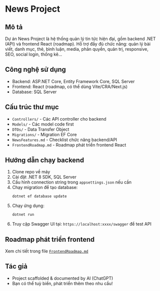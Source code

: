 # News Project

## Mô tả
Dự án News Project là hệ thống quản lý tin tức hiện đại, gồm backend .NET (API) và frontend React (roadmap). Hỗ trợ đầy đủ chức năng: quản lý bài viết, danh mục, thẻ, bình luận, media, phân quyền, quản trị, responsive, SEO, social login, thống kê...

## Công nghệ sử dụng
- Backend: ASP.NET Core, Entity Framework Core, SQL Server
- Frontend: React (roadmap, có thể dùng Vite/CRA/Next.js)
- Database: SQL Server

## Cấu trúc thư mục
- `Controllers/` - Các API controller cho backend
- `Models/` - Các model code first
- `DTOs/` - Data Transfer Object
- `Migrations/` - Migration EF Core
- `NewsFeatures.md` - Checklist chức năng backend/API
- `FrontendRoadmap.md` - Roadmap phát triển frontend React

## Hướng dẫn chạy backend
1. Clone repo về máy
2. Cài đặt .NET 8 SDK, SQL Server
3. Cấu hình connection string trong `appsettings.json` nếu cần
4. Chạy migration để tạo database:
   ```bash
   dotnet ef database update
   ```
5. Chạy ứng dụng:
   ```bash
   dotnet run
   ```
6. Truy cập Swagger UI tại: `https://localhost:xxxx/swagger` để test API

## Roadmap phát triển frontend
Xem chi tiết trong file [`FrontendRoadmap.md`](./FrontendRoadmap.md)

## Tác giả
- Project scaffolded & documented by AI (ChatGPT)
- Bạn có thể tuỳ biến, phát triển thêm theo nhu cầu! 
